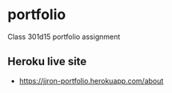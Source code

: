 # portfolio
Class 301d15 portfolio assignment

## Heroku live site
- https://jjron-portfolio.herokuapp.com/about

